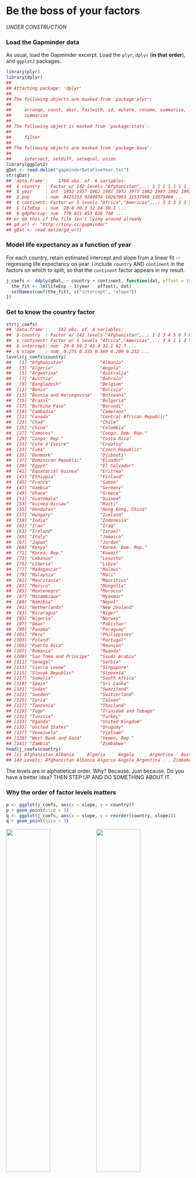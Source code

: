 # Be the boss of your factors



*UNDER CONSTRUCTION*

### Load the Gapminder data

As usual, load the Gapminder excerpt. Load the `plyr`, `dplyr` (__in that order__), and `ggplot2` packages.


```r
library(plyr)
library(dplyr)
## 
## Attaching package: 'dplyr'
## 
## The following objects are masked from 'package:plyr':
## 
##     arrange, count, desc, failwith, id, mutate, rename, summarise,
##     summarize
## 
## The following object is masked from 'package:stats':
## 
##     filter
## 
## The following objects are masked from 'package:base':
## 
##     intersect, setdiff, setequal, union
library(ggplot2)
gDat <- read.delim("gapminderDataFiveYear.txt")
str(gDat)
## 'data.frame':	1704 obs. of  6 variables:
##  $ country  : Factor w/ 142 levels "Afghanistan",..: 1 1 1 1 1 1 1 1 1 1 ...
##  $ year     : int  1952 1957 1962 1967 1972 1977 1982 1987 1992 1997 ...
##  $ pop      : num  8425333 9240934 10267083 11537966 13079460 ...
##  $ continent: Factor w/ 5 levels "Africa","Americas",..: 3 3 3 3 3 3 3 3 3 3 ...
##  $ lifeExp  : num  28.8 30.3 32 34 36.1 ...
##  $ gdpPercap: num  779 821 853 836 740 ...
## or do this if the file isn't lying around already
## gd_url <- "http://tiny.cc/gapminder"
## gDat <- read.delim(gd_url)
```

### Model life expectancy as a function of year

For each country, retain estimated intercept and slope from a linear fit -- regressing life expectancy on year. I include `country` AND `continent` in the factors on which to split, so that the `continent` factor appears in my result.


```r
j_coefs <- ddply(gDat, ~ country + continent, function(dat, offset = 1952) {
  the_fit <- lm(lifeExp ~ I(year - offset), dat)
  setNames(coef(the_fit), c("intercept", "slope"))
})
```

### Get to know the country factor


```r
str(j_coefs)
## 'data.frame':	142 obs. of  4 variables:
##  $ country  : Factor w/ 142 levels "Afghanistan",..: 1 2 3 4 5 6 7 8 9 10 ...
##  $ continent: Factor w/ 5 levels "Africa","Americas",..: 3 4 1 1 2 5 4 3 3 4 ...
##  $ intercept: num  29.9 59.2 43.4 32.1 62.7 ...
##  $ slope    : num  0.275 0.335 0.569 0.209 0.232 ...
levels(j_coefs$country)
##   [1] "Afghanistan"              "Albania"                 
##   [3] "Algeria"                  "Angola"                  
##   [5] "Argentina"                "Australia"               
##   [7] "Austria"                  "Bahrain"                 
##   [9] "Bangladesh"               "Belgium"                 
##  [11] "Benin"                    "Bolivia"                 
##  [13] "Bosnia and Herzegovina"   "Botswana"                
##  [15] "Brazil"                   "Bulgaria"                
##  [17] "Burkina Faso"             "Burundi"                 
##  [19] "Cambodia"                 "Cameroon"                
##  [21] "Canada"                   "Central African Republic"
##  [23] "Chad"                     "Chile"                   
##  [25] "China"                    "Colombia"                
##  [27] "Comoros"                  "Congo, Dem. Rep."        
##  [29] "Congo, Rep."              "Costa Rica"              
##  [31] "Cote d'Ivoire"            "Croatia"                 
##  [33] "Cuba"                     "Czech Republic"          
##  [35] "Denmark"                  "Djibouti"                
##  [37] "Dominican Republic"       "Ecuador"                 
##  [39] "Egypt"                    "El Salvador"             
##  [41] "Equatorial Guinea"        "Eritrea"                 
##  [43] "Ethiopia"                 "Finland"                 
##  [45] "France"                   "Gabon"                   
##  [47] "Gambia"                   "Germany"                 
##  [49] "Ghana"                    "Greece"                  
##  [51] "Guatemala"                "Guinea"                  
##  [53] "Guinea-Bissau"            "Haiti"                   
##  [55] "Honduras"                 "Hong Kong, China"        
##  [57] "Hungary"                  "Iceland"                 
##  [59] "India"                    "Indonesia"               
##  [61] "Iran"                     "Iraq"                    
##  [63] "Ireland"                  "Israel"                  
##  [65] "Italy"                    "Jamaica"                 
##  [67] "Japan"                    "Jordan"                  
##  [69] "Kenya"                    "Korea, Dem. Rep."        
##  [71] "Korea, Rep."              "Kuwait"                  
##  [73] "Lebanon"                  "Lesotho"                 
##  [75] "Liberia"                  "Libya"                   
##  [77] "Madagascar"               "Malawi"                  
##  [79] "Malaysia"                 "Mali"                    
##  [81] "Mauritania"               "Mauritius"               
##  [83] "Mexico"                   "Mongolia"                
##  [85] "Montenegro"               "Morocco"                 
##  [87] "Mozambique"               "Myanmar"                 
##  [89] "Namibia"                  "Nepal"                   
##  [91] "Netherlands"              "New Zealand"             
##  [93] "Nicaragua"                "Niger"                   
##  [95] "Nigeria"                  "Norway"                  
##  [97] "Oman"                     "Pakistan"                
##  [99] "Panama"                   "Paraguay"                
## [101] "Peru"                     "Philippines"             
## [103] "Poland"                   "Portugal"                
## [105] "Puerto Rico"              "Reunion"                 
## [107] "Romania"                  "Rwanda"                  
## [109] "Sao Tome and Principe"    "Saudi Arabia"            
## [111] "Senegal"                  "Serbia"                  
## [113] "Sierra Leone"             "Singapore"               
## [115] "Slovak Republic"          "Slovenia"                
## [117] "Somalia"                  "South Africa"            
## [119] "Spain"                    "Sri Lanka"               
## [121] "Sudan"                    "Swaziland"               
## [123] "Sweden"                   "Switzerland"             
## [125] "Syria"                    "Taiwan"                  
## [127] "Tanzania"                 "Thailand"                
## [129] "Togo"                     "Trinidad and Tobago"     
## [131] "Tunisia"                  "Turkey"                  
## [133] "Uganda"                   "United Kingdom"          
## [135] "United States"            "Uruguay"                 
## [137] "Venezuela"                "Vietnam"                 
## [139] "West Bank and Gaza"       "Yemen, Rep."             
## [141] "Zambia"                   "Zimbabwe"
head(j_coefs$country)
## [1] Afghanistan Albania     Algeria     Angola      Argentina   Australia  
## 142 Levels: Afghanistan Albania Algeria Angola Argentina ... Zimbabwe
```

The levels are in alphabetical order. Why? Because. Just because. Do you have a better idea? THEN STEP UP AND DO SOMETHING ABOUT IT.

### Why the order of factor levels matters


```r
p <- ggplot(j_coefs, aes(x = slope, y = country))
p + geom_point(size = 3)
q <- ggplot(j_coefs, aes(x = slope, y = reorder(country, slope)))
q + geom_point(size = 3)
```

<img src="./block014_factors_files/figure-html/alpha-order-silly1.png" title="" alt="" width="49%" /><img src="./block014_factors_files/figure-html/alpha-order-silly2.png" title="" alt="" width="49%" />

Which figure do you find easier to navigate? Which is more interesting? The unsorted, i.e. alphabetical, is an example of visual [data puke](http://junkcharts.typepad.com/numbersruleyourworld/2014/09/dont-data-puke-says-avinash-kaushik.html), because there is no effort to help the viewer learn anything from the plot, even though it is really easy to do so. At the very least, always consider sorting your factor levels in some principled way.

The same point generally applies to tables as well.

Exercise (will probably make its way into homework): Consider `post_arrange`, `post_reorder`, and `post_both` as defined below. State how the objects differ and discuss the differences in terms of utility within an exploratory analysis. If I swapped out `arrange(country)` for `arrange(slope)`, would we get the same result? Do you have any preference for one arrange statement over the other?


```r
post_arrange <- j_coefs %>% arrange(slope)
post_reorder <- j_coefs %>%
  mutate(country = reorder(country, slope))
post_both <- j_coefs %>%
  mutate(country = reorder(country, slope)) %>%
  arrange(country)
```

### `droplevels()` to drop unused factor levels

Many demos will be clearer if we create a smaller dataset with just a few countries.



Let's look at these five countries: Egypt, Haiti, Romania, Thailand, Venezuela. 


```r
h_countries <- c("Egypt", "Haiti", "Romania", "Thailand", "Venezuela")
hDat <- gDat %>%
  filter(country %in% h_countries)
hDat %>% str
## 'data.frame':	60 obs. of  6 variables:
##  $ country  : Factor w/ 142 levels "Afghanistan",..: 39 39 39 39 39 39 39 39 39 39 ...
##  $ year     : int  1952 1957 1962 1967 1972 1977 1982 1987 1992 1997 ...
##  $ pop      : num  22223309 25009741 28173309 31681188 34807417 ...
##  $ continent: Factor w/ 5 levels "Africa","Americas",..: 1 1 1 1 1 1 1 1 1 1 ...
##  $ lifeExp  : num  41.9 44.4 47 49.3 51.1 ...
##  $ gdpPercap: num  1419 1459 1693 1815 2024 ...
```

Look at the `country` factor. Look at it hard.


```r
#table(hDat$country)
#levels(hDat$country)
nlevels(hDat$country)
## [1] 142
```

Even though `hDat` contains data for only 5 countries, the other 137 countries remain as possible levels of the `country` factor. Sometimes this is exactly what you want but sometimes it's not.

When you want to drop unused factor levels, use `droplevels()`.


```r
iDat  <- hDat %>% droplevels ## of droplevels(hDat)
iDat %>% str
## 'data.frame':	60 obs. of  6 variables:
##  $ country  : Factor w/ 5 levels "Egypt","Haiti",..: 1 1 1 1 1 1 1 1 1 1 ...
##  $ year     : int  1952 1957 1962 1967 1972 1977 1982 1987 1992 1997 ...
##  $ pop      : num  22223309 25009741 28173309 31681188 34807417 ...
##  $ continent: Factor w/ 4 levels "Africa","Americas",..: 1 1 1 1 1 1 1 1 1 1 ...
##  $ lifeExp  : num  41.9 44.4 47 49.3 51.1 ...
##  $ gdpPercap: num  1419 1459 1693 1815 2024 ...
table(iDat$country)
## 
##     Egypt     Haiti   Romania  Thailand Venezuela 
##        12        12        12        12        12
levels(iDat$country)
## [1] "Egypt"     "Haiti"     "Romania"   "Thailand"  "Venezuela"
nlevels(iDat$country)
## [1] 5
```

### `reorder()` to reorder factor levels

Now that we have a more manageable set of 5 countries, let's compute their max life expectancies, view them, and view life expectancy vs. year.


```r
i_le_max <- iDat %>%
  group_by(country) %>%
  summarize(max_le = max(lifeExp))
i_le_max
## Source: local data frame [5 x 2]
## 
##     country max_le
## 1     Egypt 71.338
## 2     Haiti 60.916
## 3   Romania 72.476
## 4  Thailand 70.616
## 5 Venezuela 73.747
```


```r
ggplot(i_le_max, aes(x = country, y = max_le, group = 1)) +
  geom_path() + geom_point(size = 3)
ggplot(iDat, aes(x = year, y = lifeExp, group = country)) +
  geom_line(aes(color = country))
```

<img src="./block014_factors_files/figure-html/factor-order-example-before1.png" title="" alt="" width="49%" /><img src="./block014_factors_files/figure-html/factor-order-example-before2.png" title="" alt="" width="49%" />

Here's a plot of the max life expectancies and a spaghetti plot of life expectancy over time. Notice how the first plot jumps around? Notice how the legend of the second plot is completely out of order with the data?

Use the function `reorder()` to change the order of factor levels. Read [its documentation](http://www.rdocumentation.org/packages/stats/functions/reorder.factor).


```r
reorder(your_factor, your_quant_var, your_summarization_function)
```

Let's reorder the country factor __logically__, in this case by maximum life expectancy. Even though `i_le_max` already holds these numbers, I'm going to enact the reordering with the "raw" data to illustrate more about the `reorder()` function.


```r
jDat <- iDat %>%
  mutate(country = reorder(country, lifeExp, max))
data.frame(before = levels(iDat$country), after = levels(jDat$country))
##      before     after
## 1     Egypt     Haiti
## 2     Haiti  Thailand
## 3   Romania     Egypt
## 4  Thailand   Romania
## 5 Venezuela Venezuela
j_le_max <- i_le_max %>%
  mutate(country = reorder(country, max_le))
j_le_max <- i_le_max %>%
  mutate(country = factor(country, levels = levels(jDat$country)))
```

Let's revisit the two figures to see how much more natural they are.


```r
ggplot(j_le_max, aes(x = country, y = max_le, group = 1)) +
  geom_line() + geom_point(size = 3)
ggplot(jDat, aes(x = year, y = lifeExp)) +
  geom_line(aes(color = country)) +
  guides(color = guide_legend(reverse = TRUE))
```

<img src="./block014_factors_files/figure-html/factor-order-example-after1.png" title="" alt="" width="49%" /><img src="./block014_factors_files/figure-html/factor-order-example-after2.png" title="" alt="" width="49%" />

Conclusion: Use `reorder()` to reorder a factor according to a quantitative variable. A simple call like this:


```r
reorder(your_factor, your_quant_var)
```

implies that the summarization function will default to `mean()`. If that's not what you want, specify your own summarization function. It could be built-in, such as `max()`, or could be written by you on-the-fly or in advance.

You can do this and alter your actual data (or a new copy thereof). Or you can do this reordering on-the-fly, i.e. in an actual plotting or tabulation call, leaving the underlying data untouched.

### `reorder()` exercise

Reorder the `continent` factor, according to the estimated intercepts.

To review, here's where to pick up the story:


```r
j_coefs <- ddply(gDat, ~ country + continent, function(dat, offset = 1952) {
  the_fit <- lm(lifeExp ~ I(year - offset), dat)
  setNames(coef(the_fit), c("intercept", "slope"))
})
head(j_coefs)
##       country continent intercept     slope
## 1 Afghanistan      Asia  29.90729 0.2753287
## 2     Albania    Europe  59.22913 0.3346832
## 3     Algeria    Africa  43.37497 0.5692797
## 4      Angola    Africa  32.12665 0.2093399
## 5   Argentina  Americas  62.68844 0.2317084
## 6   Australia   Oceania  68.40051 0.2277238
```

The figure on the left gives a stripplot of estimate intecepts, by continent, with continent in alpabetical order. The line connects continent-specific averages of the intercepts (approx. equal to life expectancy in 1952). The figure on the right gives same plot after the continents have been reordered by average estimated intercept.

<img src="./block014_factors_files/figure-html/continent-reorder-exercise1.png" title="" alt="" width="49%" /><img src="./block014_factors_files/figure-html/continent-reorder-exercise2.png" title="" alt="" width="49%" />

Write the `reorder()` statement to do this.

### Revaluing factor levels

What if you want to recode factor levels? I usually use the `revalue()` function from `plyr`. In the past I have also used the `recode()` function from the `car` package.


```r
k_countries <- c("Australia", "Korea, Dem. Rep.", "Korea, Rep.")
kDat <- gDat %>%
  filter(country %in% k_countries & year > 2000) %>%
  droplevels
kDat
##            country year      pop continent lifeExp gdpPercap
## 1        Australia 2002 19546792   Oceania  80.370 30687.755
## 2        Australia 2007 20434176   Oceania  81.235 34435.367
## 3 Korea, Dem. Rep. 2002 22215365      Asia  66.662  1646.758
## 4 Korea, Dem. Rep. 2007 23301725      Asia  67.297  1593.065
## 5      Korea, Rep. 2002 47969150      Asia  77.045 19233.988
## 6      Korea, Rep. 2007 49044790      Asia  78.623 23348.140
levels(kDat$country)
## [1] "Australia"        "Korea, Dem. Rep." "Korea, Rep."
kDat <- kDat %>%
  mutate(new_country = revalue(country,
                               c("Australia" = "Oz",
                                 "Korea, Dem. Rep." = "North Korea",
                                 "Korea, Rep." = "South Korea")))
data.frame(levels(kDat$country), levels(kDat$new_country))
##   levels.kDat.country. levels.kDat.new_country.
## 1            Australia                       Oz
## 2     Korea, Dem. Rep.              North Korea
## 3          Korea, Rep.              South Korea
kDat
##            country year      pop continent lifeExp gdpPercap new_country
## 1        Australia 2002 19546792   Oceania  80.370 30687.755          Oz
## 2        Australia 2007 20434176   Oceania  81.235 34435.367          Oz
## 3 Korea, Dem. Rep. 2002 22215365      Asia  66.662  1646.758 North Korea
## 4 Korea, Dem. Rep. 2007 23301725      Asia  67.297  1593.065 North Korea
## 5      Korea, Rep. 2002 47969150      Asia  77.045 19233.988 South Korea
## 6      Korea, Rep. 2007 49044790      Asia  78.623 23348.140 South Korea
```

### Grow a factor object

Try to avoid this. If you must `rbind()`ing data.frames works much better than `c()`ing vectors.


```r
usa <- gDat %>%
  filter(country == "United States" & year > 2000) %>%
  droplevels
mex <- gDat %>%
  filter(country == "Mexico" & year > 2000) %>%
  droplevels
str(usa)
## 'data.frame':	2 obs. of  6 variables:
##  $ country  : Factor w/ 1 level "United States": 1 1
##  $ year     : int  2002 2007
##  $ pop      : num  2.88e+08 3.01e+08
##  $ continent: Factor w/ 1 level "Americas": 1 1
##  $ lifeExp  : num  77.3 78.2
##  $ gdpPercap: num  39097 42952
str(mex)
## 'data.frame':	2 obs. of  6 variables:
##  $ country  : Factor w/ 1 level "Mexico": 1 1
##  $ year     : int  2002 2007
##  $ pop      : num  1.02e+08 1.09e+08
##  $ continent: Factor w/ 1 level "Americas": 1 1
##  $ lifeExp  : num  74.9 76.2
##  $ gdpPercap: num  10742 11978
usa_mex <- rbind(usa, mex)
str(usa_mex)
## 'data.frame':	4 obs. of  6 variables:
##  $ country  : Factor w/ 2 levels "United States",..: 1 1 2 2
##  $ year     : int  2002 2007 2002 2007
##  $ pop      : num  2.88e+08 3.01e+08 1.02e+08 1.09e+08
##  $ continent: Factor w/ 1 level "Americas": 1 1 1 1
##  $ lifeExp  : num  77.3 78.2 74.9 76.2
##  $ gdpPercap: num  39097 42952 10742 11978

(oops <- c(usa$country, mex$country))
## [1] 1 1 1 1
(yeah <- factor(c(levels(usa$country)[usa$country],
                  levels(mex$country)[mex$country])))
## [1] United States United States Mexico        Mexico       
## Levels: Mexico United States
```

If you really want to catenate factors with different levels, you must first convert to their levels as character data, combine, then re-convert to factor.
